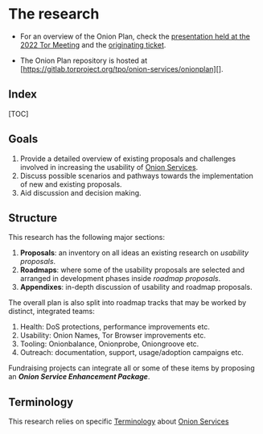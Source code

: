 # The research

* For an overview of the Onion Plan, check the [presentation held at the 2022 Tor
  Meeting][] and the [originating ticket][].

* The Onion Plan repository is hosted at [https://gitlab.torproject.org/tpo/onion-services/onionplan][].

[presentation held at the 2022 Tor Meeting]: https://gitlab.torproject.org/tpo/team/-/wikis/202209MeetingOnionPlan
[originating ticket]: https://gitlab.torproject.org/tpo/onion-services/onion-support/-/issues/135
[https://gitlab.torproject.org/tpo/onion-services/onionplan]: https://gitlab.torproject.org/tpo/onion-services/onionplan

## Index

[TOC]

## Goals

1. Provide a detailed overview of existing proposals and challenges involved in
   increasing the usability of [Onion Services][].
2. Discuss possible scenarios and pathways towards the implementation of
   new and existing proposals.
3. Aid discussion and decision making.

[Onion Services]: https://community.torproject.org/onion-services/

## Structure

This research has the following major sections:

1. **Proposals**: an inventory on all ideas an existing research on _usability
   proposals_.
2. **Roadmaps**: where some of the usability proposals are selected and arranged in
   development phases inside _roadmap proposals_.
3. **Appendixes**: in-depth discussion of usability and roadmap proposals.

The overall plan is also split into roadmap tracks that may be worked by
distinct, integrated teams:

1. Health: DoS protections, performance improvements etc.
2. Usability: Onion Names, Tor Browser improvements etc.
3. Tooling: Onionbalance, Onionprobe, Oniongroove etc.
4. Outreach: documentation, support, usage/adoption campaigns etc.

Fundraising projects can integrate all or some of these items by proposing an
***Onion Service Enhancement Package***.

## Terminology

This research relies on specific [Terminology][] about [Onion Services][]

[Terminology]: https://gitlab.torproject.org/tpo/onion-services/onion-support/-/wikis/Documentation/Terminology
